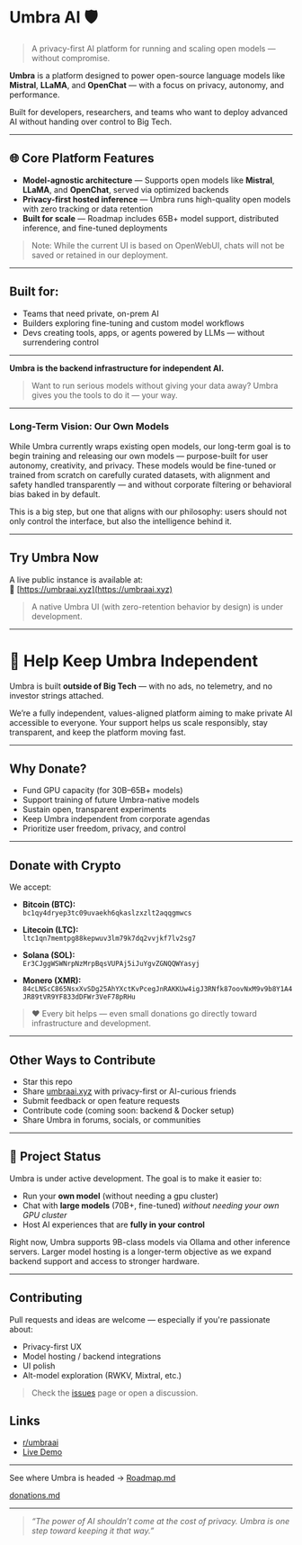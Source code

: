 # Umbra AI 🛡️

>  A privacy-first AI platform for running and scaling open models — without compromise.

**Umbra** is a platform designed to power open-source language models like **Mistral**, **LLaMA**, and **OpenChat** — with a focus on privacy, autonomy, and performance.

Built for developers, researchers, and teams who want to deploy advanced AI without handing over control to Big Tech.

---

## 🌐 Core Platform Features

-  **Model-agnostic architecture** — Supports open models like **Mistral**, **LLaMA**, and **OpenChat**, served via optimized backends
-  **Privacy-first hosted inference** — Umbra runs high-quality open models with zero tracking or data retention
-  **Built for scale** — Roadmap includes 65B+ model support, distributed inference, and fine-tuned deployments

> Note: While the current UI is based on OpenWebUI, chats will not be saved or retained in our deployment.

---

## Built for:

- Teams that need private, on-prem AI
- Builders exploring fine-tuning and custom model workflows
- Devs creating tools, apps, or agents powered by LLMs — without surrendering control

---

**Umbra is the backend infrastructure for independent AI.**

> Want to run serious models without giving your data away? Umbra gives you the tools to do it — your way.

---

###  Long-Term Vision: Our Own Models

While Umbra currently wraps existing open models, our long-term goal is to begin training and releasing our own models — purpose-built for user autonomy, creativity, and privacy. These models would be fine-tuned or trained from scratch on carefully curated datasets, with alignment and safety handled transparently — and without corporate filtering or behavioral bias baked in by default.

This is a big step, but one that aligns with our philosophy: users should not only control the interface, but also the intelligence behind it.

---

##  Try Umbra Now

A live public instance is available at:  
🔗 [https://umbraai.xyz](https://umbraai.xyz)

> A native Umbra UI (with zero-retention behavior by design) is under development. 

---

# 💸 Help Keep Umbra Independent

Umbra is built **outside of Big Tech** — with no ads, no telemetry, and no investor strings attached.

We’re a fully independent, values-aligned platform aiming to make private AI accessible to everyone. Your support helps us scale responsibly, stay transparent, and keep the platform moving fast.

---

## Why Donate?

-  Fund GPU capacity (for 30B–65B+ models)
-  Support training of future Umbra-native models
-  Sustain open, transparent experiments
-  Keep Umbra independent from corporate agendas
-  Prioritize user freedom, privacy, and control

---

## Donate with Crypto

We accept:

- **Bitcoin (BTC):**  
  `bc1qy4dryep3tc09uvaekh6qkaslzxzlt2aqqgmwcs`

- **Litecoin (LTC):**  
  `ltc1qn7memtpg88kepwuv3lm79k7dq2vvjkf7lv2sg7`

- **Solana (SOL):**  
  `Er3CJggWSWNrpNzMrpBqsVUPAj5iJuYgvZGNQQWYasyj`

- **Monero (XMR):**  
  `84cLNScC865NsxXvSDg25AhYXctKvPcegJnRAKKUw4igJ3RNfk87oovNxM9v9b8Y1A4JR89tVR9YF833dDFWr3VeF78pRHu`

> ❤️ Every bit helps — even small donations go directly toward infrastructure and development.

---

##  Other Ways to Contribute

-  Star this repo
-  Share [umbraai.xyz](https://umbraai.xyz) with privacy-first or AI-curious friends
-  Submit feedback or open feature requests
-  Contribute code (coming soon: backend & Docker setup)
-  Share Umbra in forums, socials, or communities
---

## 🚧 Project Status

Umbra is under active development. The goal is to make it easier to:

- Run your **own model** (without needing a gpu cluster)
- Chat with **large models** (70B+, fine-tuned) *without needing your own GPU cluster*
- Host AI experiences that are **fully in your control**

Right now, Umbra supports 9B-class models via Ollama and other inference servers. Larger model hosting is a longer-term objective as we expand backend support and access to stronger hardware.

---

##  Contributing

Pull requests and ideas are welcome — especially if you're passionate about:
- Privacy-first UX
- Model hosting / backend integrations
- UI polish
- Alt-model exploration (RWKV, Mixtral, etc.)

> Check the [issues](https://github.com/umbra-ai1/umbra-ai/issues) page or open a discussion.


## Links

- [r/umbraai](https://www.reddit.com/r/umbraai/)
- [Live Demo](https://umbraai.xyz)
---

 See where Umbra is headed → [Roadmap.md](./docs/Roadmap.md)

[donations.md](./docs/donations.md)

---

> _“The power of AI shouldn’t come at the cost of privacy. Umbra is one step toward keeping it that way.”_

